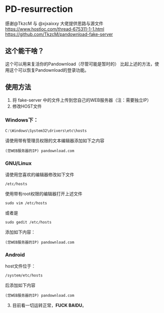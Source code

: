 # PD-resurrection
感谢@TkzcM 与 @xjxaixxy 大佬提供思路与源文件
https://www.hostloc.com/thread-675311-1-1.html
https://github.com/TkzcM/pandownload-fake-server

## 这个能干啥？

这个可以用来复活你的Pandownload（尽管可能是暂时的）
比起上述的方法，使用这个可以恢复Pandownload的登录功能。

## 使用方法

1. 将 fake-server 中的文件上传到您自己的WEB服务器（注：需要独立IP）
2. 修改HOST文件
### Windows下：

```
C:\Windows\System32\drivers\etc\hosts
```

请使用带有管理员权限的文本编辑器添加如下之内容

```
(您WEB服务器的IP) pandownload.com
```

### GNU/Linux

请使用您喜欢的编辑器修改如下文件

```
/etc/hosts
```

使用带有root权限的编辑器打开上述文件

```
sudo vim /etc/hosts
```

或者是

```
sudo gedit /etc/hosts
```

添加如下内容：

```
(您WEB服务器的IP) pandownload.com
```

### Android
host文件位于：

```
/system/etc/hosts
```

后添加如下内容

```
(您WEB服务器的IP) pandownload.com
```

3. 目前看一切运转正常，**FUCK BAIDU**。
